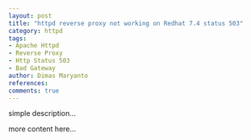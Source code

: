 ```yaml
---
layout: post
title: "httpd reverse proxy not working on Redhat 7.4 status 503"
category: httpd
tags: 
- Apache Httpd
- Reverse Proxy
- Http Status 503
- Bad Gateway
author: Dimas Maryanto
references:
comments: true
---
```



simple description...
<!--more-->

more content here...